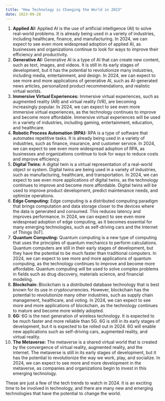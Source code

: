 ```yaml
---
title: "How Technology is Changing the World in 2023"
date: 2023-09-28
---
```


1. **Applied AI:** Applied AI is the use of artificial intelligence (AI) to solve real-world problems. It is already being used in a variety of industries, including healthcare, finance, and manufacturing. In 2024, we can expect to see even more widespread adoption of applied AI, as businesses and organizations continue to look for ways to improve their efficiency and productivity.
2. **Generative AI:** Generative AI is a type of AI that can create new content, such as text, images, and videos. It is still in its early stages of development, but it has the potential to revolutionize many industries, including media, entertainment, and design. In 2024, we can expect to see more and more applications of generative AI, such as AI-generated news articles, personalized product recommendations, and realistic virtual worlds.
3. **Immersive Virtual Experiences:** Immersive virtual experiences, such as augmented reality (AR) and virtual reality (VR), are becoming increasingly popular. In 2024, we can expect to see even more immersive virtual experiences, as the technology continues to improve and become more affordable. Immersive virtual experiences will be used in a variety of industries, including gaming, entertainment, education, and healthcare.
4. **Robotic Process Automation (RPA):** RPA is a type of software that automates repetitive tasks. It is already being used in a variety of industries, such as finance, insurance, and customer service. In 2024, we can expect to see even more widespread adoption of RPA, as businesses and organizations continue to look for ways to reduce costs and improve efficiency.
5. **Digital Twins:** A digital twin is a virtual representation of a real-world object or system. Digital twins are being used in a variety of industries, such as manufacturing, healthcare, and transportation. In 2024, we can expect to see even more applications of digital twins, as the technology continues to improve and become more affordable. Digital twins will be used to improve product development, predict maintenance needs, and optimize operations.
6. **Edge Computing:** Edge computing is a distributed computing paradigm that brings computation and data storage closer to the devices where the data is generated and consumed. This reduces latency and improves performance. In 2024, we can expect to see even more widespread adoption of edge computing, as it becomes essential for many emerging technologies, such as self-driving cars and the Internet of Things (IoT).
7. **Quantum Computing:** Quantum computing is a new type of computing that uses the principles of quantum mechanics to perform calculations. Quantum computers are still in their early stages of development, but they have the potential to be much faster than traditional computers. In 2024, we can expect to see more and more applications of quantum computing, as the technology continues to improve and become more affordable. Quantum computing will be used to solve complex problems in fields such as drug discovery, materials science, and financial modeling.
8. **Blockchain:** Blockchain is a distributed database technology that is best known for its use in cryptocurrencies. However, blockchain has the potential to revolutionize many other industries, such as supply chain management, healthcare, and voting. In 2024, we can expect to see more and more applications of blockchain, as the technology continues to mature and become more widely adopted.
9. **6G:** 6G is the next generation of wireless technology. It is expected to be much faster and more reliable than 5G. 6G is still in its early stages of development, but it is expected to be rolled out in 2024. 6G will enable new applications such as self-driving cars, augmented reality, and virtual reality.
10. **The Metaverse:** The metaverse is a shared virtual world that is created by the convergence of virtual reality, augmented reality, and the internet. The metaverse is still in its early stages of development, but it has the potential to revolutionize the way we work, play, and socialize. In 2024, we can expect to see more and more development in the metaverse, as companies and organizations begin to invest in this emerging technology.

These are just a few of the tech trends to watch in 2024. It is an exciting time to be involved in technology, and there are many new and emerging technologies that have the potential to change the world.
